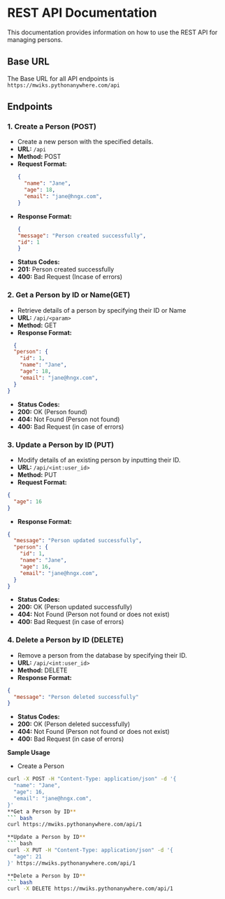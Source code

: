 # REST API Documentation

This documentation provides information on how to use the REST API for managing persons.

## Base URL
The Base URL for all API endpoints is `https://mwiks.pythonanywhere.com/api`

## Endpoints

### 1. Create a Person (POST)
- Create a new person with the specified details.
- **URL:** `/api`
- **Method:** POST
- **Request Format:**
  ```json
  {
    "name": "Jane",
    "age": 18,
    "email": "jane@hngx.com",
  }
  ```
- **Response Format:**
  ```json
  {
  "message": "Person created successfully",
  "id": 1
  }
  ```
- **Status Codes:**
- **201:** Person created successfully
- **400:** Bad Request (Incase of errors)

### 2. Get a Person by ID or Name(GET)
- Retrieve details of a person by specifying their ID or Name
- **URL:** `/api/<param>`
- **Method:** GET
- **Response Format:**
``` json
  {
  "person": {
    "id": 1,
    "name": "Jane",
    "age": 18,
    "email": "jane@hngx.com",
  }
}
```
- **Status Codes:**
- **200:** OK (Person found)
- **404:** Not Found (Person not found)
- **400:** Bad Request (in case of errors)

### 3. Update a Person by ID (PUT)
- Modify details of an existing person by inputting their ID.
- **URL:** `/api/<int:user_id>`
- **Method:** PUT
- **Request Format:**
``` json
{
  "age": 16
}
```
- **Response Format:**
``` json
{
  "message": "Person updated successfully",
  "person": {
    "id": 1,
    "name": "Jane",
    "age": 16,
    "email": "jane@hngx.com",
  }
}
```
- **Status Codes:**
- **200:** OK (Person updated successfully)
- **404:** Not Found (Person not found or does not exist)
- **400:** Bad Request (in case of errors)

### 4. Delete a Person by ID (DELETE)
- Remove a person from the database by specifying their ID.
- **URL:** `/api/<int:user_id>`
- **Method:** DELETE
- **Response Format:**
``` json
{
  "message": "Person deleted successfully"
}
```
- **Status Codes:**
- **200:** OK (Person deleted successfully)
- **404:** Not Found (Person not found or does not exist)
- **400:** Bad Request (in case of errors)

**Sample Usage**
- Create a Person
``` bash
curl -X POST -H "Content-Type: application/json" -d '{
  "name": "Jane",
  "age": 16,
  "email": "jane@hngx.com",
}' 
**Get a Person by ID**
``` bash
curl https://mwiks.pythonanywhere.com/api/1

**Update a Person by ID**
``` bash
curl -X PUT -H "Content-Type: application/json" -d '{
  "age": 21
}' https://mwiks.pythonanywhere.com/api/1

**Delete a Person by ID**
``` bash
curl -X DELETE https://mwiks.pythonanywhere.com/api/1